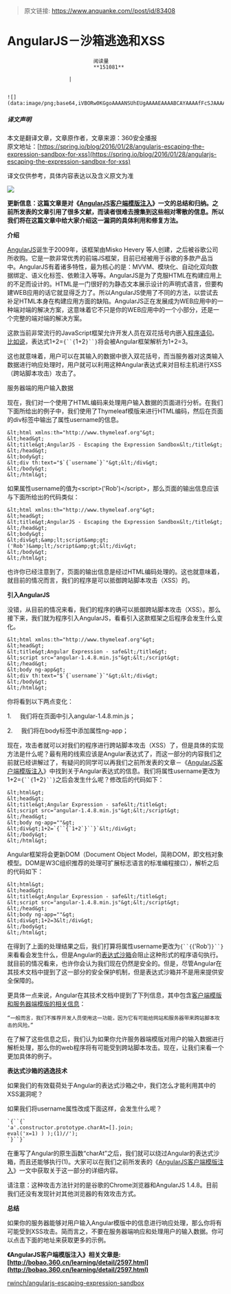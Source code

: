 > 原文链接: https://www.anquanke.com//post/id/83408 


# AngularJS－沙箱逃逸和XSS


                                阅读量   
                                **151081**
                            
                        |
                        
                                                                                                                                    ![](data:image/png;base64,iVBORw0KGgoAAAANSUhEUgAAAAEAAAABCAYAAAAfFcSJAAAAAXNSR0IArs4c6QAAAARnQU1BAACxjwv8YQUAAAAJcEhZcwAADsQAAA7EAZUrDhsAAAANSURBVBhXYzh8+PB/AAffA0nNPuCLAAAAAElFTkSuQmCC)
                                                                                            



##### 译文声明

本文是翻译文章，文章原作者，文章来源：360安全播报
                                <br>原文地址：[https://spring.io/blog/2016/01/28/angularjs-escaping-the-expression-sandbox-for-xss](https://spring.io/blog/2016/01/28/angularjs-escaping-the-expression-sandbox-for-xss)

译文仅供参考，具体内容表达以及含义原文为准



[![](https://p3.ssl.qhimg.com/t0117ab2e0f38cf2885.png)](https://p3.ssl.qhimg.com/t0117ab2e0f38cf2885.png)

**更新信息：这篇文章是对《**[**AngularJS客户端模版注入**](http://bobao.360.cn/learning/detail/2597.html)**》一文的总结和归纳。之前所发表的文章引用了很多文献，而读者很难去搜集到这些相对零散的信息。所以我们将在这篇文章中给大家介绍这一漏洞的具体利用和修复方法。**

**介绍**

[AngularJS](https://angularjs.org/)诞生于2009年，该框架由Misko Hevery 等人创建，之后被谷歌公司所收购。它是一款非常优秀的前端JS框架，目前已经被用于谷歌的多款产品当中。AngularJS有着诸多特性，最为核心的是：MVVM、模块化、自动化双向数据绑定、语义化标签、依赖注入等等。AngularJS是为了克服HTML在构建应用上的不足而设计的。HTML是一门很好的为静态文本展示设计的声明式语言，但要构建WEB应用的话它就显得乏力了。所以AngularJS使用了不同的方法，以尝试去补足HTML本身在构建应用方面的缺陷。AngularJS正在发展成为WEB应用中的一种端对端的解决方案，这意味着它不只是你的WEB应用中的一个小部分，还是一个完整的端对端的解决方案。

这款当前非常流行的JavaScript框架允许开发人员在双花括号内嵌入[程序语句](https://code.angularjs.org/1.4.9/docs/guide/expression)。[比如说](https://code.angularjs.org/1.4.9/docs/guide/expression#example)，表达式1+2=`{``{`1+2`}``}`将会被Angular框架解析为1+2=3。

这也就意味着，用户可以在其输入的数据中嵌入双花括号，而当服务器对这类输入数据进行响应处理时，用户就可以利用这种Angular表达式来对目标主机进行XSS（跨站脚本攻击）攻击了。

服务器端的用户输入数据

现在，我们对一个使用了HTML编码来处理用户输入数据的页面进行分析。在我们下面所给出的例子中，我们使用了Thymeleaf模版来进行HTML编码，然后在页面的div标签中输出了属性username的信息。



```
&lt;html xmlns:th="http://www.thymeleaf.org"&gt;
&lt;head&gt;
&lt;title&gt;AngularJS - Escaping the Expression Sandbox&lt;/title&gt;
&lt;/head&gt;
&lt;body&gt;
&lt;div th:text="$`{`username`}`"&gt;&lt;/div&gt;
&lt;/body&gt;
&lt;/html&gt;
```

如果属性username的值为&lt;script&gt;('Rob')&lt;/script&gt;，那么页面的输出信息应该与下面所给出的代码类似：



```
&lt;html xmlns:th="http://www.thymeleaf.org"&gt;
&lt;head&gt;
&lt;title&gt;AngularJS - Escaping the Expression Sandbox&lt;/title&gt;
&lt;/head&gt;
&lt;body&gt;
&lt;div&gt;&amp;lt;script&amp;gt;('Rob')&amp;lt;/script&amp;gt;&lt;/div&gt;
&lt;/body&gt;
&lt;/html&gt;
```

也许你已经注意到了，页面的输出信息是经过HTML编码处理的。这也就意味着，就目前的情况而言，我们的程序是可以抵御跨站脚本攻击（XSS）的。

**引入AngularJS**

没错，从目前的情况来看，我们的程序的确可以抵御跨站脚本攻击（XSS）。那么接下来，我们就为程序引入AngularJS，看看引入这款框架之后程序会发生什么变化。



```
&lt;html xmlns:th="http://www.thymeleaf.org"&gt;
&lt;head&gt;
&lt;title&gt;Angular Expression - safe&lt;/title&gt;
&lt;script src="angular-1.4.8.min.js"&gt;&lt;/script&gt;
&lt;/head&gt;
&lt;body ng-app&gt;
&lt;div th:text="$`{`username`}`"&gt;&lt;/div&gt;
&lt;/body&gt;
&lt;/html&gt;
```

你将看到以下两点变化：

1.     我们将在页面中引入angular-1.4.8.min.js；

2.     我们将在body标签中添加属性ng-app；

现在，攻击者就可以对我们的程序进行跨站脚本攻击（XSS）了，但是具体的实现方法是什么呢？最有用的线索应该是Angular表达式了，而这一部分的内容我们之前就已经讲解过了，有疑问的同学可以再我们之前所发表的文章－《[AngularJS客户端模版注入](http://bobao.360.cn/learning/detail/2597.html)》中找到关于Angular表达式的信息。我们将属性username更改为1+2=`{``{`1+2`}``}`之后会发生什么呢？修改后的代码如下：



```
&lt;html&gt;
&lt;head&gt;
&lt;title&gt;Angular Expression - safe&lt;/title&gt;
&lt;script src="angular-1.4.8.min.js"&gt;&lt;/script&gt;
&lt;/head&gt;
&lt;body ng-app=""&gt;
&lt;div&gt;1+2=`{``{`1+2`}``}`&lt;/div&gt;
&lt;/body&gt;
&lt;/html&gt;
```

Angular框架将会更新DOM（Document Object Model，简称DOM，即文档对象模型。DOM是W3C组织推荐的处理可扩展标志语言的标准编程接口），解析之后的代码如下：



```
&lt;html&gt;
&lt;head&gt;
&lt;title&gt;Angular Expression - safe&lt;/title&gt;
&lt;script src="angular-1.4.8.min.js"&gt;&lt;/script&gt;
&lt;/head&gt;
&lt;body ng-app=""&gt;
&lt;div&gt;1+2=3&lt;/div&gt;
&lt;/body&gt;
&lt;/html&gt;
```

在得到了上面的处理结果之后，我们打算将属性username更改为`{``{`('Rob')`}``}`来看看会发生什么，但是Angular的[表达式沙箱](https://code.angularjs.org/1.4.9/docs/guide/security#expression-sandboxing)会阻止这种形式的程序语句执行。就目前的情况看来，也许你会认为我们现在仍然是安全的。但是，尽管Angular在其技术文档中提到了这一部分的安全保护机制，但是表达式沙箱并不是用来提供安全保障的。

更具体一点来说，Angular在其技术文档中提到了下列信息，其中包含[客户端模版和服务器端模版的相关信息](https://code.angularjs.org/1.4.9/docs/guide/security#mixing-client-side-and-server-side-templates)：

```
“一般而言，我们不推荐开发人员使用这一功能，因为它有可能给网站和服务器带来跨站脚本攻击的风险。”
```

在了解了这些信息之后，我们认为如果你允许服务器端模版对用户的输入数据进行解析处理，那么你的web程序将有可能受到跨站脚本攻击。现在，让我们来看一个更加具体的例子。

**表达式沙箱的逃逸技术**

如果我们的有效载荷处于Angular的表达式沙箱之中，我们怎么才能利用其中的XSS漏洞呢？

如果我们将username属性改成下面这样，会发生什么呢？



```
`{``{`
'a'.constructor.prototype.charAt=[].join;
eval('x=1) ) );(1)//');
`}``}`
```

在重写了Angular的原生函数“charAt”之后，我们就可以绕过Angular的表达式沙箱，而且还能够执行(1)。大家可以在我们之前所发表的《[AngularJS客户端模版注入](http://bobao.360.cn/learning/detail/2597.html)》一文中获取关于这一部分的详细内容。

请注意：这种攻击方法针对的是谷歌的Chrome浏览器和AngularJS 1.4.8。目前我们还没有发现针对其他浏览器的有效攻击方式。

**总结**

如果你的服务器能够对用户输入Angular模版中的信息进行响应处理，那么你将有可能受到XSS攻击。简而言之，不要在服务器端响应和处理用户的输入数据。你可以点击下面的地址来获取更多的示例。

**《AngularJS客户端模版注入》相关文章是:[http://bobao.360.cn/learning/detail/2597.html](http://bobao.360.cn/learning/detail/2597.html)**

[rwinch/angularjs-escaping-expression-sandbox](https://github.com/rwinch/angularjs-escaping-expression-sandbox)
